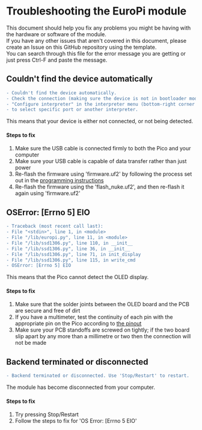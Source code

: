 # Troubleshooting the EuroPi module

This document should help you fix any problems you might be having with the hardware or software of the module.  
If you have any other issues that aren't covered in this document, please create an Issue on this GitHub repository using the template.  
You can search through this file for the error message you are getting or just press Ctrl-F and paste the message.

## Couldn't find the device automatically

```diff
- Couldn't find the device automatically. 
- Check the connection (making sure the device is not in bootloader mode) or choose
- "Configure interpreter" in the interpreter menu (bottom-right corner of the window)
- to select specific port or another interpreter.
```

This means that your device is either not connected, or not being detected.  
#### Steps to fix
1. Make sure the USB cable is connected firmly to both the Pico and your computer
2. Make sure your USB cable is capable of data transfer rather than just power
3. Re-flash the firmware using 'firmware.uf2' by following the process set out in the [programming instructions](https://allensynthesis.co.uk/europi/europi-programming.html)
4. Re-flash the firmware using the 'flash_nuke.uf2', and then re-flash it again using 'firmware.uf2'


## OSError: [Errno 5] EIO

```diff
- Traceback (most recent call last):
- File "<stdin>", line 1, in <module>
- File "/lib/europi.py", line 11, in <module>
- File "/lib/ssd1306.py", line 110, in __init__
- File "/lib/ssd1306.py", line 36, in __init__
- File "/lib/ssd1306.py", line 71, in init_display
- File "/lib/ssd1306.py", line 115, in write_cmd
- OSError: [Errno 5] EIO
```

This means that the Pico cannot detect the OLED display.
#### Steps to fix
1. Make sure that the solder joints between the OLED board and the PCB are secure and free of dirt
2. If you have a multimeter, test the continuity of each pin with the appropriate pin on the Pico according to [the pinout](https://github.com/Allen-Synthesis/EuroPi/raw/main/hardware/europi_pinout.pdf)
3. Make sure your PCB standoffs are screwed on tightly; if the two board slip apart by any more than a millimetre or two then the connection will not be made


## Backend terminated or disconnected

```diff
- Backend terminated or disconnected. Use 'Stop/Restart' to restart.
```

The module has become disconnected from your computer.
#### Steps to fix
1. Try pressing Stop/Restart
2. Follow the steps to fix for 'OS Error: [Errno 5 EIO'
